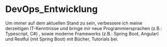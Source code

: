 # DevOps_Entwicklung

Um immer auf dem aktuellen Stand zu sein, verbessere ich meine derzeitigen IT-Kenntnisse und 
bringe mir neue Programmiersprachen (z.B.: Typescript, C#) , sowie moderne Frameworks 
(z.B.: Spring Boot, Angular) und Restful (mit Spring Boot) mit Bücher, Tutorials bei.
